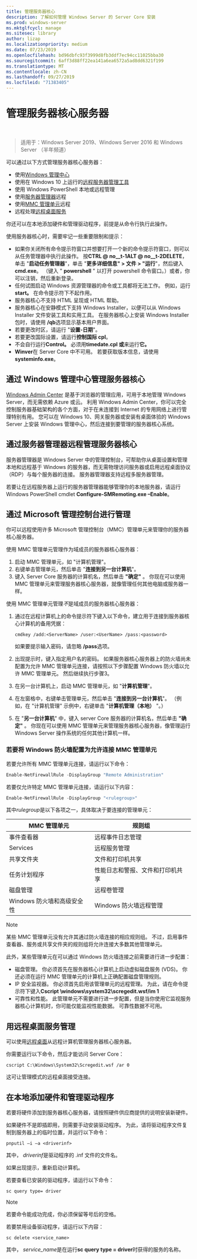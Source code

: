 ```yaml
---
title: 管理服务器核心
description: 了解如何管理 Windows Server 的 Server Core 安装
ms.prod: windows-server
ms.mktglfcycl: manage
ms.sitesec: library
author: lizap
ms.localizationpriority: medium
ms.date: 07/23/2019
ms.openlocfilehash: bd96dbfc93f3999d8fb3ddf7ec94cc11025bba30
ms.sourcegitcommit: 6aff3d88ff22ea141a6ea6572a5ad8dd6321f199
ms.translationtype: MT
ms.contentlocale: zh-CN
ms.lasthandoff: 09/27/2019
ms.locfileid: "71383405"
---
```

# <a name="manage-a-server-core-server"></a>管理服务器核心服务器
 
> 适用于：Windows Server 2019、Windows Server 2016 和 Windows Server （半年频道）

可以通过以下方式管理服务器核心服务器：
- 使用[Windows 管理中心](../../manage/windows-admin-center/overview.md)
- 使用在 Windows 10 上运行的[远程服务器管理工具](../../remote/remote-server-administration-tools.md)
- 使用 Windows PowerShell 本地或远程管理
- 使用[服务器管理器](../server-manager/server-manager.md)远程
- 使用[MMC 管理单元](#managing-with-microsoft-management-console)远程
- 远程处理[远程桌面服务](#managing-with-remote-desktop-services)

你还可以在本地添加硬件和管理驱动程序，前提是从命令行执行此操作。

使用服务器核心时，需要牢记一些重要限制和提示：

- 如果你关闭所有命令提示符窗口并想要打开一个新的命令提示符窗口，则可以从任务管理器中执行此操作。 按**CTRL @ no__t-1ALT @ no__t-2DELETE**，单击 "**启动任务管理器**"，单击 "**更多详细信息" > 文件 > "运行**"，然后键入**cmd.exe**。 （键入 " **powershell** " 以打开 powershell 命令窗口。）或者，你可以注销，然后重新登录。
- 任何试图启动 Windows 资源管理器的命令或工具都将无法工作。 例如，运行**start。** 在命令提示符下不起作用。
- 服务器核心不支持 HTML 呈现或 HTML 帮助。
- 服务器核心在安静模式下支持 Windows Installer，以便可以从 Windows Installer 文件安装工具和实用工具。 在服务器核心上安装 Windows Installer 包时，请使用 **/qb**选项显示基本用户界面。
- 若要更改时区，请运行 "**设置-日期**"。
- 若要更改国际设置，请运行**控制国际 cpl**。
- 不会自行运行**Control。** 必须用**timedate.cpl 或**来运行**它。**
- **Winver**在 Server Core 中不可用。 若要获取版本信息，请使用**systeminfo.exe**。

## <a name="managing-server-core-with-windows-admin-center"></a>通过 Windows 管理中心管理服务器核心
[Windows Admin Center](../../manage/windows-admin-center/overview.md) 是基于浏览器的管理应用，可用于本地管理 Windows Server，而无需依赖 Azure 或云。 利用 Windows Admin Center，你可以完全控制服务器基础架构的各个方面，对于在未连接到 Internet 的专用网络上进行管理特别有用。 您可以在 Windows 10、网关服务器或安装有桌面体验的 Windows Server 上安装 Windows 管理中心，然后连接到要管理的服务器核心系统。

## <a name="managing-server-core-remotely-with-server-manager"></a>通过服务器管理器远程管理服务器核心

服务器管理器是 Windows Server 中的管理控制台，可帮助你从桌面设置和管理本地和远程基于 Windows 的服务器，而无需物理访问服务器或启用远程桌面协议（RDP）与每个服务器的连接。 服务器管理器支持远程多服务器管理。

若要让在远程服务器上运行的服务器管理器能够管理你的本地服务器，请运行 Windows PowerShell cmdlet **Configure-SMRemoting.exe –Enable**。

## <a name="managing-with-microsoft-management-console"></a>通过 Microsoft 管理控制台进行管理

你可以远程使用许多 Microsoft 管理控制台（MMC）管理单元来管理你的服务器核心服务器。

使用 MMC 管理单元管理作为域成员的服务器核心服务器： 

1. 启动 MMC 管理单元，如 "计算机管理"。
2. 右键单击管理单元，然后单击 "**连接到另一台计算机**"。
2. 键入 Server Core 服务器的计算机名，然后单击 **"确定"** 。 你现在可以使用 MMC 管理单元来管理服务器核心服务器，就像管理任何其他电脑或服务器一样。

使用 MMC 管理单元管理*不*是域成员的服务器核心服务器： 

1. 通过在远程计算机上的命令提示符下键入以下命令，建立用于连接到服务器核心计算机的备用凭据：

   ```
   cmdkey /add:<ServerName> /user:<UserName> /pass:<password>
   ```

   如果要提示输入密码，请忽略 **/pass**选项。

2. 出现提示时，键入指定用户名的密码。
   如果服务器核心服务器上的防火墙尚未配置为允许 MMC 管理单元连接，请按照以下步骤配置 Windows 防火墙以允许 MMC 管理单元。 然后继续执行步骤3。
3. 在另一台计算机上，启动 MMC 管理单元，如 "**计算机管理**"。
4. 在左窗格中，右键单击管理单元，然后单击 "**连接到另一台计算机**"。 （例如，在 "计算机管理" 示例中，右键单击 "**计算机管理（本地）** "。）
5. 在 "**另一台计算机**" 中，键入 server Core 服务器的计算机名，然后单击 **"确定"** 。 你现在可以使用 MMC 管理单元来管理服务器核心服务器，像管理运行 Windows Server 操作系统的任何其他计算机一样。

### <a name="to-configure-windows-firewall-to-allow-mmc-snap-ins-to-connect"></a>若要将 Windows 防火墙配置为允许连接 MMC 管理单元
若要允许所有 MMC 管理单元连接，请运行以下命令：

```PowerShell
Enable-NetFirewallRule -DisplayGroup "Remote Administration"
```

若要仅允许特定 MMC 管理单元连接，请运行以下内容：

```PowerShell
Enable-NetFirewallRule -DisplayGroup "<rulegroup>"
```

其中*rulegroup*是以下各项之一，具体取决于要连接的管理单元：

| MMC 管理单元                            | 规则组                                            |
| ---------------------------------------- | ------------------------------------------------------- |
| 事件查看器                           | 远程事件日志管理                           |
| Services                               | 远程服务管理                             |
| 共享文件夹                         | 文件和打印机共享                              |
| 任务计划程序                         | 性能日志和警报、文件和打印机共享 |
| 磁盘管理                        | 远程卷管理                              |
| Windows 防火墙和高级安全性 | Windows 防火墙远程管理                    |


> [!NOTE] 
> 某些 MMC 管理单元没有允许其通过防火墙连接的相应规则组。 不过，启用事件查看器、服务或共享文件夹的规则组将允许连接大多数其他管理单元。 
>
> 此外，某些管理单元在可以通过 Windows 防火墙连接之前需要进行进一步配置：
>
> - 磁盘管理。 你必须首先在服务器核心计算机上启动虚拟磁盘服务 (VDS)。 你还必须在运行 MMC 管理单元的计算机上正确配置磁盘管理规则。
> - IP 安全监视器。 你必须首先启用该管理单元的远程管理。 为此，请在命令提示符下键入**Cscript \windows\system32\scregedit.wsf/im 1**
> - 可靠性和性能。 此管理单元不需要进行进一步配置，但是当你使用它监视服务器核心计算机时，你可能仅能监视性能数据。 可靠性数据不可用。

## <a name="managing-with-remote-desktop-services"></a>用远程桌面服务管理

可以使用[远程桌面](../../remote/remote-desktop-services/welcome-to-rds.md)从远程计算机管理服务器核心服务器。

你需要运行以下命令，然后才能访问 Server Core： 

```
cscript C:\Windows\System32\Scregedit.wsf /ar 0
```

这可让管理模式的远程桌面接受连接。

## <a name="add-hardware-and-manage-drivers-locally"></a>在本地添加硬件和管理驱动程序

若要将硬件添加到服务器核心服务器，请按照硬件供应商提供的说明安装新硬件。 

如果硬件不是即插即用，则需要手动安装驱动程序。 为此，请将驱动程序文件复制到服务器上的临时位置，并运行以下命令：

```
pnputil –i –a <driverinf>
```

其中， *driverinf*是驱动程序的 .inf 文件的文件名。

如果出现提示，重新启动计算机。

若要查看已安装的驱动程序，请运行以下命令： 

```
sc query type= driver
```

> [!NOTE] 
> 若要命令能成功完成，你必须保留等号后的空格。

若要禁用设备驱动程序，请运行以下内容：

```
sc delete <service_name>
```

其中， *service_name*是在运行**sc query type = driver**时获得的服务的名称。